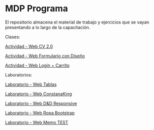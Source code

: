 # MDP Programa

El repositorio almacena el material de trabajo y ejercicios que se vayan presentando a lo largo de la capacitación.

Clases:

<a href="https://danielherrer.github.io/MDP_Programa_CONSTANA/04_web_cv_2.0_css/index.html">Actividad - Web CV 2.0</a>

<a href="https://danielherrer.github.io/MDP_Programa_CONSTANA/05_web_formularioDiseño/index.html">Actividad - Web Formulario con Diseño</a>

<a href="https://danielherrer.github.io/MDP_Programa_CONSTANA/11_web_loginLocalStore/index.html">Actividad - Web Login + Carrito</a>

Laboratorios:

<a href="https://danielherrer.github.io/MDP_Programa_CONSTANA/02_web_tablasLaboratorio/index.html">Laboratorio - Web Tablas</a>

<a href="https://danielherrer.github.io/MDP_Programa_CONSTANA/06_web_comidasLaboratorio/index.html">Laboratorio - Web ConstanaKing</a>

<a href="https://danielherrer.github.io/MDP_Programa_CONSTANA/09_web_gridFlexLaboratorio/index.html">Laboratorio - Web D&D Responsive</a>

<a href="https://danielherrer.github.io/MDP_Programa_CONSTANA/10_web_bootstrapLaboratorio/web/index.html">Laboratorio - Web Ropa Bootstrap</a>

<a href="https://danielherrer.github.io/MDP_Programa_CONSTANA/12_web_memoTest/index.html">Laboratorio - Web Memo TEST</a>

